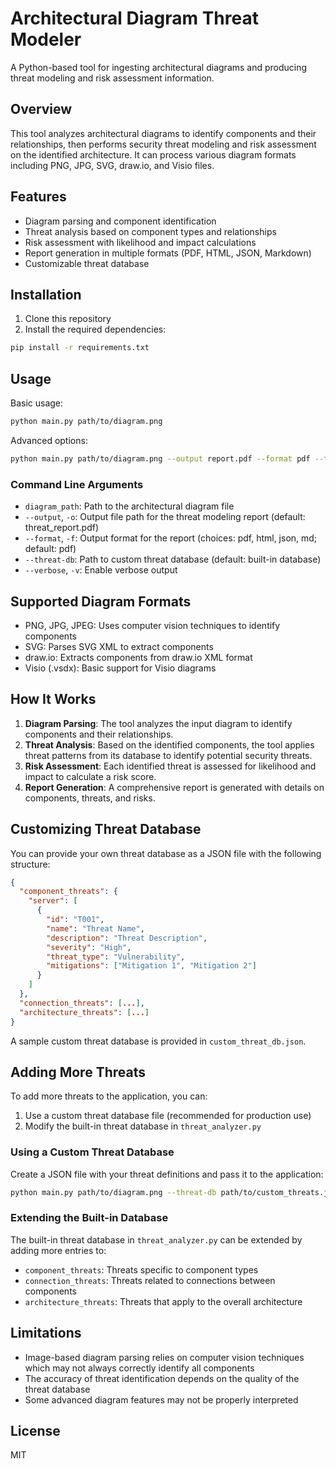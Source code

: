 # Architectural Diagram Threat Modeler

A Python-based tool for ingesting architectural diagrams and producing threat modeling and risk assessment information.

## Overview

This tool analyzes architectural diagrams to identify components and their relationships, then performs security threat modeling and risk assessment on the identified architecture. It can process various diagram formats including PNG, JPG, SVG, draw.io, and Visio files.

## Features

- Diagram parsing and component identification
- Threat analysis based on component types and relationships
- Risk assessment with likelihood and impact calculations
- Report generation in multiple formats (PDF, HTML, JSON, Markdown)
- Customizable threat database

## Installation

1. Clone this repository
2. Install the required dependencies:

```bash
pip install -r requirements.txt
```

## Usage

Basic usage:

```bash
python main.py path/to/diagram.png
```

Advanced options:

```bash
python main.py path/to/diagram.png --output report.pdf --format pdf --threat-db custom_threat_db.json --verbose
```

### Command Line Arguments

- `diagram_path`: Path to the architectural diagram file
- `--output`, `-o`: Output file path for the threat modeling report (default: threat_report.pdf)
- `--format`, `-f`: Output format for the report (choices: pdf, html, json, md; default: pdf)
- `--threat-db`: Path to custom threat database (default: built-in database)
- `--verbose`, `-v`: Enable verbose output

## Supported Diagram Formats

- PNG, JPG, JPEG: Uses computer vision techniques to identify components
- SVG: Parses SVG XML to extract components
- draw.io: Extracts components from draw.io XML format
- Visio (.vsdx): Basic support for Visio diagrams

## How It Works

1. **Diagram Parsing**: The tool analyzes the input diagram to identify components and their relationships.
2. **Threat Analysis**: Based on the identified components, the tool applies threat patterns from its database to identify potential security threats.
3. **Risk Assessment**: Each identified threat is assessed for likelihood and impact to calculate a risk score.
4. **Report Generation**: A comprehensive report is generated with details on components, threats, and risks.

## Customizing Threat Database

You can provide your own threat database as a JSON file with the following structure:

```json
{
  "component_threats": {
    "server": [
      {
        "id": "T001",
        "name": "Threat Name",
        "description": "Threat Description",
        "severity": "High",
        "threat_type": "Vulnerability",
        "mitigations": ["Mitigation 1", "Mitigation 2"]
      }
    ]
  },
  "connection_threats": [...],
  "architecture_threats": [...]
}
```

A sample custom threat database is provided in `custom_threat_db.json`.

## Adding More Threats

To add more threats to the application, you can:

1. Use a custom threat database file (recommended for production use)
2. Modify the built-in threat database in `threat_analyzer.py`

### Using a Custom Threat Database

Create a JSON file with your threat definitions and pass it to the application:

```bash
python main.py path/to/diagram.png --threat-db path/to/custom_threats.json
```

### Extending the Built-in Database

The built-in threat database in `threat_analyzer.py` can be extended by adding more entries to:

- `component_threats`: Threats specific to component types
- `connection_threats`: Threats related to connections between components
- `architecture_threats`: Threats that apply to the overall architecture

## Limitations

- Image-based diagram parsing relies on computer vision techniques which may not always correctly identify all components
- The accuracy of threat identification depends on the quality of the threat database
- Some advanced diagram features may not be properly interpreted

## License

MIT